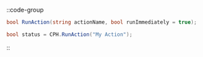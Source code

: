 ::code-group
  ```csharp [Method]
  bool RunAction(string actionName, bool runImmediately = true);
  ```
  ```csharp [Example]
  bool status = CPH.RunAction("My Action");
  ```
::